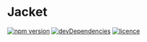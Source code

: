 # Jacket
[![npm version](https://img.shields.io/npm/v/oneagency-jacket.svg?style=flat)](https://www.npmjs.com/package/oneagency-jacket)
[![devDependencies](https://img.shields.io/david/dev/strongloop/oneagency-jacket.svg?style=flat)](https://www.npmjs.com/package/oneagency-jacket)
[![licence](https://img.shields.io/npm/l/oneagency-jacket.svg?style=flat)](https://www.npmjs.com/package/oneagency-jacket)
